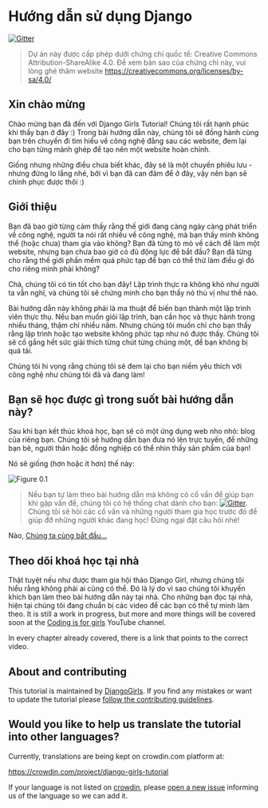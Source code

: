 # Hướng dẫn sử dụng Django

[![Gitter](https://badges.gitter.im/DjangoGirls/tutorial.svg)](https://gitter.im/DjangoGirls/tutorial)

> Dự án này được cấp phép dưới chứng chỉ quốc tế: Creative Commons Attribution-ShareAlike 4.0. Để xem bản sao của chứng chỉ này, vui lòng ghé thăm website https://creativecommons.org/licenses/by-sa/4.0/

## Xin chào mừng

Chào mừng bạn đã đến với Django Girls Tutorial! Chúng tôi rất hạnh phúc khi thấy bạn ở đây :) Trong bài hướng dẫn này, chúng tôi sẽ đồng hành cùng bạn trên chuyến đi tìm hiểu về công nghệ đằng sau các website, đem lại cho bạn từng mảnh ghép để tạo nên một website hoàn chỉnh.

Giống nhưng những điều chưa biết khác, đây sẽ là một chuyến phiêu lưu - nhưng đừng lo lắng nhé, bởi vì bạn đã can đảm để ở đây, vậy nên bạn sẽ chinh phục được thôi :)

## Giới thiệu

Bạn đã bao giờ từng cảm thấy rằng thế giới đang càng ngày càng phát triển về công nghệ, người ta nói rất nhiều về công nghệ, mà bạn thấy mình không thể (hoặc chưa) tham gia vào không? Bạn đã từng tò mò về cách để làm một website, nhưng bạn chưa bao giờ có đủ động lực để bắt đầu? Bạn đã từng cho rằng thế giới phần mềm quá phức tạp để bạn có thể thử làm điều gì đó cho riêng mình phải không?

Chà, chúng tôi có tin tốt cho bạn đây! Lập trình thực ra không khó như người ta vẫn nghĩ, và chúng tôi sẽ chứng minh cho bạn thấy nó thú vị như thế nào.

Bài hướng dẫn này không phải là ma thuật để biến bạn thành một lập trình viên thực thụ. Nếu bạn muốn giỏi lập trình, bạn cần học và thực hành trong nhiều tháng, thậm chí nhiều năm. Nhưng chúng tôi muốn chỉ cho bạn thấy rằng lập trình hoặc tạo website không phức tạp như nó được thấy. Chúng tôi sẽ cố gắng hết sức giải thích từng chút từng chúng một, để bạn không bị quá tải.

Chúng tôi hi vọng rằng chúng tôi sẽ đem lại cho bạn niềm yêu thích với công nghệ như chúng tôi đã và đang làm!

## Bạn sẽ học được gì trong suốt bài hướng dẫn này?

Sau khi bạn kết thúc khoá học, bạn sẽ có một ứng dụng web nho nhỏ: blog của riêng bạn. Chúng tôi sẽ hướng dẫn bạn đưa nó lên trực tuyến, để những bạn bè, người thân hoặc đồng nghiệp có thể nhìn thấy sản phẩm của bạn!

Nó sẽ giống (hơn hoặc ít hơn) thế này:

![Figure 0.1](images/application.png)

> Nếu bạn tự làm theo bài hướng dẫn mà không có cố vấn để giúp bạn khi gặp vấn đề, chúng tôi có hệ thống chat dành cho bạn: [![Gitter](https://badges.gitter.im/DjangoGirls/tutorial.svg)](https://gitter.im/DjangoGirls/tutorial). Chúng tôi sẽ hỏi các cố vấn và những người tham gia học trước đó để giúp đỡ những người khác đang học! Đừng ngại đặt câu hỏi nhé!

Nào, [Chúng ta cùng bắt đầu...](./how_the_internet_works/README.md)

## Theo dõi khoá học tại nhà

Thật tuyệt nếu như được tham gia hội thảo Django Girl, nhưng chúng tôi hiểu rằng không phải ai cũng có thể. Đó là lý do vì sao chúng tôi khuyến khích bạn làm theo bài hướng dẫn này tại nhà. Cho những bạn đọc tại nhà, hiện tại chúng tôi đang chuẩn bị các video để các bạn có thể tự mình làm theo. It is still a work in progress, but more and more things will be covered soon at the [Coding is for girls](https://www.youtube.com/channel/UC0hNd2uW8jTR5K3KBzRuG2A/feed) YouTube channel.

In every chapter already covered, there is a link that points to the correct video.

## About and contributing

This tutorial is maintained by [DjangoGirls](https://djangogirls.org/). If you find any mistakes or want to update the tutorial please [follow the contributing guidelines](https://github.com/DjangoGirls/tutorial/blob/master/README.md).

## Would you like to help us translate the tutorial into other languages?

Currently, translations are being kept on crowdin.com platform at:

https://crowdin.com/project/django-girls-tutorial

If your language is not listed on [crowdin](https://crowdin.com/), please [open a new issue](https://github.com/DjangoGirls/tutorial/issues/new) informing us of the language so we can add it.